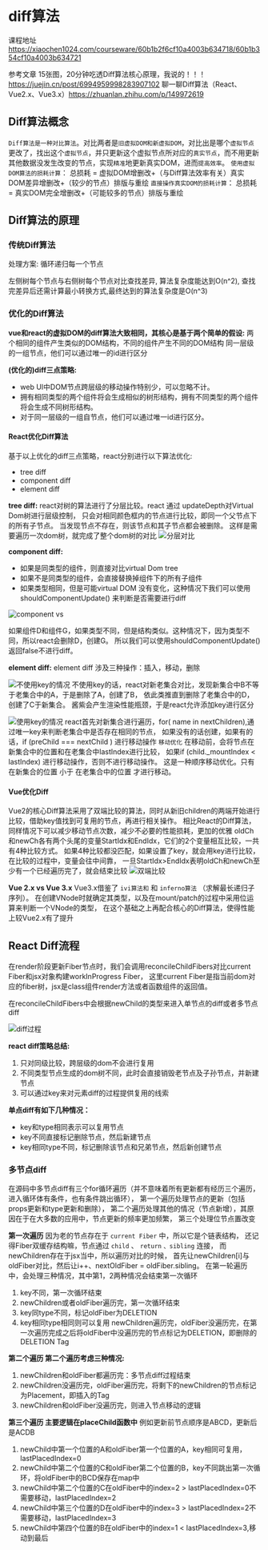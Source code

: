 # diff算法

课程地址
<https://xiaochen1024.com/courseware/60b1b2f6cf10a4003b634718/60b1b354cf10a4003b634721>

参考文章
15张图，20分钟吃透Diff算法核心原理，我说的！！！<https://juejin.cn/post/6994959998283907102>
聊一聊Diff算法（React、Vue2.x、Vue3.x）<https://zhuanlan.zhihu.com/p/149972619>

## Diff算法概念

`Diff算法是一种对比算法`。对比两者是`旧虚拟DOM和新虚拟DOM`，对比出是哪个`虚拟节点`更改了，找出这个`虚拟节点`，并只更新这个虚拟节点所对应的`真实节点`，而不用更新其他数据没发生改变的节点，实现`精准`地更新真实DOM，进而`提高效率`。
`使用虚拟DOM算法的损耗计算`：
总损耗 = 虚拟DOM增删改+（与Diff算法效率有关）真实DOM差异增删改+（较少的节点）排版与重绘
`直接操作真实DOM的损耗计算`：
总损耗 = 真实DOM完全增删改+（可能较多的节点）排版与重绘

## Diff算法的原理

### 传统Diff算法

处理方案: 循环递归每一个节点

左侧树每个节点与右侧树每个节点对比查找差异, 算法复杂度能达到O(n^2),
查找完差异后还需计算最小转换方式,最终达到的算法复杂度是O(n^3)

### 优化的Diff算法

**vue和react的虚拟DOM的diff算法大致相同，其核心是基于两个简单的假设:**
两个相同的组件产生类似的DOM结构，不同的组件产生不同的DOM结构
同一层级的一组节点，他们可以通过唯一的id进行区分

**(优化的)diff三点策略:**

- web UI中DOM节点跨层级的移动操作特别少，可以忽略不计。
- 拥有相同类型的两个组件将会生成相似的树形结构，拥有不同类型的两个组件将会生成不同树形结构。
- 对于同一层级的一组自节点，他们可以通过唯一id进行区分。

#### React优化Diff算法

基于以上优化的diff三点策略，react分别进行以下算法优化:

- tree diff
- component diff
- element diff

**tree diff:**
react对树的算法进行了分层比较。react 通过 updateDepth对Virtual Dom树进行层级控制，
只会对相同颜色框内的节点进行比较，即同一个父节点下的所有子节点。
当发现节点不存在，则该节点和其子节点都会被删除。
这样是需要遍历一次dom树，就完成了整个dom树的对比
![分层对比](https://pic1.zhimg.com/v2-2c84a7a3630fa5c49bcaaac4b62e2414_r.jpg)

**component diff:**

- 如果是同类型的组件，则直接对比virtual Dom tree
- 如果不是同类型的组件，会直接替换掉组件下的所有子组件
- 如果类型相同，但是可能virtual DOM 没有变化，这种情况下我们可以使用shouldComponentUpdate() 来判断是否需要进行diff

![component vs](https://pic4.zhimg.com/v2-d149b549514bf348412a12d7a8699693_r.jpg)

如果组件D和组件G，如果类型不同，但是结构类似。这种情况下，因为类型不同，所以react会删除D，创建G。
所以我们可以使用shouldComponentUpdate()返回false不进行diff。

**element diff:**
element diff 涉及三种操作：插入，移动，删除

![不使用key的情况](https://pic1.zhimg.com/80/v2-a41c5f0cf53f6c92fcd196e43f821654_720w.jpg)
不使用key的话，react对新老集合对比，发现新集合中B不等于老集合中的A，于是删除了A，创建了B，
依此类推直到删除了老集合中的D，创建了C于新集合。
酱紫会产生渲染性能瓶颈，于是react允许添加key进行区分

![使用key的情况](https://pic3.zhimg.com/80/v2-7a36e121e0c3af6f09ab973e5a794e82_720w.jpg)
react首先对新集合进行遍历，for( name in nextChildren),通过唯一key来判断老集合中是否存在相同的节点，
如果没有的话创建，如果有的话，if (preChild === nextChild ) 进行移动操作
`移动优化`
在移动前，会将节点在新集合中的位置和在老集合中lastIndex进行比较，
如果if (child._mountIndex < lastIndex) 进行移动操作，否则不进行移动操作。
这是一种顺序移动优化。只有在新集合的位置 小于 在老集合中的位置 才进行移动。

#### Vue优化Diff

Vue2的核心Diff算法采用了双端比较的算法，同时从新旧children的两端开始进行比较，借助key值找到可复用的节点，再进行相关操作。
相比React的Diff算法，同样情况下可以减少移动节点次数，减少不必要的性能损耗，更加的优雅
oldCh和newCh各有两个头尾的变量StartIdx和EndIdx，它们的2个变量相互比较，一共有4种比较方式。
如果4种比较都没匹配，如果设置了key，就会用key进行比较，在比较的过程中，变量会往中间靠，
一旦StartIdx>EndIdx表明oldCh和newCh至少有一个已经遍历完了，就会结束比较
![双端比较](https://pic2.zhimg.com/80/v2-cb2617306eb25e8def4a38b807e42abd_720w.jpg)

**Vue 2.x vs Vue 3.x**
Vue3.x借鉴了 `ivi算法和` 和 `inferno算法` （求解最长递归子序列）。
在创建VNode时就确定其类型，以及在mount/patch的过程中采用位运算来判断一个VNode的类型，
在这个基础之上再配合核心的Diff算法，使得性能上较Vue2.x有了提升

## React Diff流程

在render阶段更新Fiber节点时，我们会调用reconcileChildFibers对比current Fiber和jsx对象构建workInProgress Fiber，
这里current Fiber是指当前dom对应的fiber树，jsx是class组件render方法或者函数组件的返回值。

在reconcileChildFibers中会根据newChild的类型来进入单节点的diff或者多节点diff

![diff过程](https://gitee.com/xiaochen1024/assets/raw/master/assets/20210529105818.png)

**react diff策略总结:**

1. 只对同级比较，跨层级的dom不会进行复用
2. 不同类型节点生成的dom树不同，此时会直接销毁老节点及子孙节点，并新建节点
3. 可以通过key来对元素diff的过程提供复用的线索

**单点diff有如下几种情况：**

- key和type相同表示可以复用节点
- key不同直接标记删除节点，然后新建节点
- key相同type不同，标记删除该节点和兄弟节点，然后新创建节点

### 多节点diff

在源码中多节点diff有三个for循环遍历（并不意味着所有更新都有经历三个遍历，进入循环体有条件，也有条件跳出循环），
第一个遍历处理节点的更新（包括props更新和type更新和删除），
第二个遍历处理其他的情况（节点新增），其原因在于在大多数的应用中，节点更新的频率更加频繁，
第三个处理位节点置改变

**第一次遍历**
因为老的节点存在于 `current Fiber` 中，所以它是个链表结构，
还记得Fiber双缓存结构嘛，节点通过 `child` 、 `return` `、sibling` 连接，
而newChildren存在于jsx当中，所以遍历对比的时候，
首先让newChildren[i]与oldFiber对比，然后让i++、nextOldFiber = oldFiber.sibling。
在第一轮遍历中，会处理三种情况，其中第1，2两种情况会结束第一次循环

1. key不同，第一次循环结束
2. newChildren或者oldFiber遍历完，第一次循环结束
3. key同type不同，标记oldFiber为DELETION
4. key相同type相同则可以复用
​
newChildren遍历完，oldFiber没遍历完，在第一次遍历完成之后将oldFiber中没遍历完的节点标记为DELETION，即删除的DELETION Tag

**第二个遍历 第二个遍历考虑三种情况:**

1. newChildren和oldFiber都遍历完：多节点diff过程结束
2. newChildren没遍历完，oldFiber遍历完，将剩下的newChildren的节点标记为Placement，即插入的Tag
3. newChildren和oldFiber没遍历完，则进入节点移动的逻辑

**第三个遍历 主要逻辑在placeChild函数中**
例如更新前节点顺序是ABCD，更新后是ACDB

1. newChild中第一个位置的A和oldFiber第一个位置的A，key相同可复用，lastPlacedIndex=0
2. newChild中第二个位置的C和oldFiber第二个位置的B，key不同跳出第一次循环，将oldFiber中的BCD保存在map中
3. newChild中第二个位置的C在oldFiber中的index=2 > lastPlacedIndex=0不需要移动，lastPlacedIndex=2
4. newChild中第三个位置的D在oldFiber中的index=3 > lastPlacedIndex=2不需要移动，lastPlacedIndex=3
5. newChild中第四个位置的B在oldFiber中的index=1 < lastPlacedIndex=3,移动到最后

